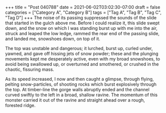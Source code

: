 +++
title = "Post 040788"
date = 2021-06-02T03:02:30-07:00
draft = false
categories = ["Category A", "Category B"]
tags = ["Tag A", "Tag B", "Tag C", "Tag D"]
+++
The noise of its passing suppressed the sounds of the slide that started in the gulch above me. Before I could realize it, this slide swept down, and the snow on which I was standing burst up with me into the air, struck and leaped the low ledge, rammed the rear end of the passing slide, and landed me, snowshoes down, on top of it.

The top was unstable and dangerous; it lurched, burst up, curled under, yawned, and gave off hissing jets of snow powder; these and the plunging movements kept me desperately active, even with my broad snowshoes, to avoid being swallowed up, or overturned and smothered, or crushed in the chaotic, fissuring mass.

As its speed increased, I now and then caught a glimpse, through flying, pelting snow-particles, of shooting rocks which burst explosively through the top. At timber-line the gorge walls abruptly ended and the channel curved swiftly to the left in a broad, shallow ravine. The momentum of this monster carried it out of the ravine and straight ahead over a rough, forested ridge.

